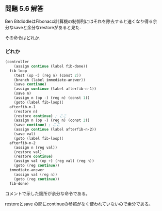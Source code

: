 ## 問題 5.6 解答

Ben BitdiddleはFibonacci計算機の制御列にはそれを除去すると速くなり得る余分なsaveと余分なrestoreがあると見た.

その命令はどれか. 

### どれか

```scm
(controller
    (assign continue (label fib-done))
  fib-loop
    (test (op <) (reg n) (const 2))
    (branch (label immediate-answer))
    (save continue)
    (assign continue (label afterfib-n-1))
    (save n)
    (assign n (op -) (reg n) (const 1))
    (goto (label fib-loop))
  afterfib-n-1
    (restore n)
    (restore continue) ; ここ
    (assign n (op -) (reg n) (const 2))
    (save continue) ; ここ
    (assign continue (label afterfib-n-2))
    (save val)
    (goto (label fib-loop))
  afterfib-n-2
    (assign n (reg val))
    (restore val)
    (restore continue)
    (assign val (op +) (reg val) (reg n))
    (goto (reg continue))
  immediate-answer
    (assign val (reg n))
    (goto (reg continue))
  fib-done)
```

コメントで示した箇所が余分な命令である。

restoreとsave の間にcontinueの参照がなく使われていないので余分である。
